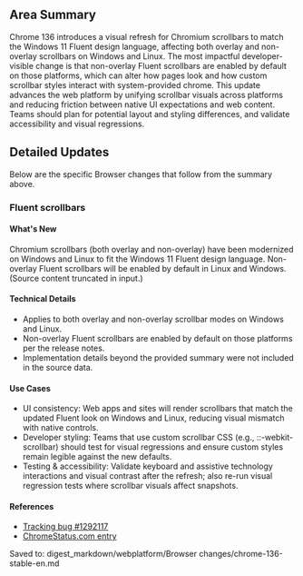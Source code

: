 ## Area Summary

Chrome 136 introduces a visual refresh for Chromium scrollbars to match the Windows 11 Fluent design language, affecting both overlay and non-overlay scrollbars on Windows and Linux. The most impactful developer-visible change is that non-overlay Fluent scrollbars are enabled by default on those platforms, which can alter how pages look and how custom scrollbar styles interact with system-provided chrome. This update advances the web platform by unifying scrollbar visuals across platforms and reducing friction between native UI expectations and web content. Teams should plan for potential layout and styling differences, and validate accessibility and visual regressions.

## Detailed Updates

Below are the specific Browser changes that follow from the summary above.

### Fluent scrollbars

#### What's New
Chromium scrollbars (both overlay and non-overlay) have been modernized on Windows and Linux to fit the Windows 11 Fluent design language. Non-overlay Fluent scrollbars will be enabled by default in Linux and Windows. (Source content truncated in input.)

#### Technical Details
- Applies to both overlay and non-overlay scrollbar modes on Windows and Linux.
- Non-overlay Fluent scrollbars are enabled by default on those platforms per the release notes.
- Implementation details beyond the provided summary were not included in the source data.

#### Use Cases
- UI consistency: Web apps and sites will render scrollbars that match the updated Fluent look on Windows and Linux, reducing visual mismatch with native controls.
- Developer styling: Teams that use custom scrollbar CSS (e.g., ::-webkit-scrollbar) should test for visual regressions and ensure custom styles remain legible against the new defaults.
- Testing & accessibility: Validate keyboard and assistive technology interactions and visual contrast after the refresh; also re-run visual regression tests where scrollbar visuals affect snapshots.

#### References
- [Tracking bug #1292117](https://bugs.chromium.org/p/chromium/issues/detail?id=1292117)
- [ChromeStatus.com entry](https://chromestatus.com/feature/5023688844812288)

Saved to: digest_markdown/webplatform/Browser changes/chrome-136-stable-en.md